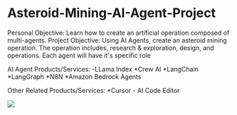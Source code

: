 # Asteroid-Mining-AI-Agent-Project
Personal Objective:
Learn how to create an artificial operation composed of multi-agents.
Project Objective:
Using AI Agents, create an asteroid mining operation. The operation includes, research & exploration, design, and operations. Each agent will have it's specific role

AI Agent Products/Services:
-LLama Index
*Crew AI
*LangChain
*LangGraph
*N8N
*Amazon Bedrock Agents

Other Related Products/Services:
*Cursor - AI Code Editor



[![](https://mermaid.ink/img/pako:eNqllUFvmzAYhv-K5aoTk0gFTVoCh0lJoG3a0KRJTxs7WGDAK9jIdpRkSf77GE6rlCraVMPFfr_vffScYAtjlmDowbRgqzhHXIJnP6KgfgY_BkJizkgCQkIJzcC0whxJwuhP0Ol8Gxo-4TiWjH9VheHfFOx8LEhGd2BkzDj7VS-AEFGU4de1UbPmGwOKio2Q79JbI6AZobi1fGc84zinJCaIvhssjAVL5QpxDFrFg8ybsgBfwIRlREgSix0Yn5AbN7X7lpxKH9pyKp58lFOD-b_k5lhgxOO8VgvWVcGU6Q6EJ-TCpvbYklPptC2n4tlHOTV4OiEXUfXWi-fnYCE3BQYp4yBmtZ9octGEI5CSovDObm58x7JMITl7wd5Zt9s9nDsrksjcu6zWZlNuZkpBEXxtwq024U6bsNAgHHPGB07fGQXB8L84lmUdE-61CQ_ahIk2Ya5BOOaEB45rBYFrfcbkUZsw1SbMtAlPnyJAE5aYl4gk9b9h23wYoMxxiSPo1ccE8ZcIRnRf76GlZIsNjaEn-RKbkLNllkMvRYWob8sqQRL7BGUclW9pheh3xsrXSn2F3hauoWeZcAM9u-9eXPeuuo7r9Pu9a9vp7034uynYF5Z6bOeyZ7uus_8DVXoXcw?type=png)](https://mermaid.live/edit#pako:eNqllUFvmzAYhv-K5aoTk0gFTVoCh0lJoG3a0KRJTxs7WGDAK9jIdpRkSf77GE6rlCraVMPFfr_vffScYAtjlmDowbRgqzhHXIJnP6KgfgY_BkJizkgCQkIJzcC0whxJwuhP0Ol8Gxo-4TiWjH9VheHfFOx8LEhGd2BkzDj7VS-AEFGU4de1UbPmGwOKio2Q79JbI6AZobi1fGc84zinJCaIvhssjAVL5QpxDFrFg8ybsgBfwIRlREgSix0Yn5AbN7X7lpxKH9pyKp58lFOD-b_k5lhgxOO8VgvWVcGU6Q6EJ-TCpvbYklPptC2n4tlHOTV4OiEXUfXWi-fnYCE3BQYp4yBmtZ9octGEI5CSovDObm58x7JMITl7wd5Zt9s9nDsrksjcu6zWZlNuZkpBEXxtwq024U6bsNAgHHPGB07fGQXB8L84lmUdE-61CQ_ahIk2Ya5BOOaEB45rBYFrfcbkUZsw1SbMtAlPnyJAE5aYl4gk9b9h23wYoMxxiSPo1ccE8ZcIRnRf76GlZIsNjaEn-RKbkLNllkMvRYWob8sqQRL7BGUclW9pheh3xsrXSn2F3hauoWeZcAM9u-9eXPeuuo7r9Pu9a9vp7034uynYF5Z6bOeyZ7uus_8DVXoXcw)
